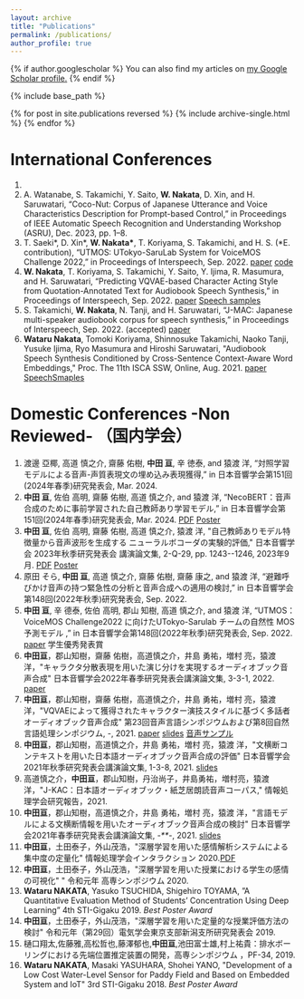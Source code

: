```yaml
---
layout: archive
title: "Publications"
permalink: /publications/
author_profile: true
---
```


{% if author.googlescholar %}
  You can also find my articles on <u><a href="{{author.googlescholar}}">my Google Scholar profile</a>.</u>
{% endif %}

{% include base_path %}

{% for post in site.publications reversed %}
  {% include archive-single.html %}
{% endfor %}
# International Conferences 
1. 
1. A. Watanabe, S. Takamichi, Y. Saito, **W. Nakata**, D. Xin, and H. Saruwatari, “Coco-Nut: Corpus of Japanese Utterance and Voice Characteristics Description for Prompt-based Control,” in Proceedings of IEEE Automatic Speech Recognition and Understanding Workshop (ASRU), Dec. 2023, pp. 1–8.
1. T. Saeki\*, D. Xin\*, **W. Nakata\***, T. Koriyama, S. Takamichi, and H. S. (*E. contribution), “UTMOS: UTokyo-SaruLab System for VoiceMOS Challenge 2022,” in Proceedings of Interspeech, Sep. 2022.  [paper](https://www.isca-speech.org/archive/pdfs/interspeech_2022/saeki22c_interspeech.pdf)  [code](https://github.com/sarulab-speech/UTMOS22)
1. **W. Nakata**, T. Koriyama, S. Takamichi, Y. Saito, Y. Ijima, R. Masumura, and H. Saruwatari, “Predicting VQVAE-based Character Acting Style from Quotation-Annotated Text for Audiobook Speech Synthesis,” in Proceedings of Interspeech, Sep. 2022. [paper](https://www.isca-speech.org/archive/pdfs/interspeech_2022/nakata22_interspeech.pdf) [Speech samples](https://wataru-nakata.github.io/is2022-audiobook/)
1. S. Takamichi, **W. Nakata**, N. Tanji, and H. Saruwatari, “J-MAC: Japanese multi-speaker audiobook corpus for speech synthesis,” in Proceedings of Interspeech, Sep. 2022. (accepted) [paper](https://arxiv.org/abs/2201.10896)
1. **Wataru Nakata**, Tomoki Koriyama, Shinnosuke Takamichi, Naoko Tanji, Yusuke Ijima, Ryo Masumura and Hiroshi Saruwatari, "Audiobook Speech Synthesis Conditioned by Cross-Sentence Context-Aware Word Embeddings," Proc. The 11th ISCA SSW, Online, Aug. 2021. [paper](https://www.isca-speech.org/archive/ssw_2021/nakata21_ssw.html)  [SpeechSmaples](https://wataru-nakata.github.io/posts/2021/05/01/ssw11)


# Domestic Conferences -Non Reviewed- （国内学会）
1. 渡邊 亞椰, 高道 慎之介, 齋藤 佑樹, **中田 亘**, 辛 徳泰, and 猿渡 洋, “対照学習モデルによる音声-声質表現文の埋め込み表現獲得,” in 日本音響学会第151回(2024年春季)研究発表会, Mar. 2024. 
1. **中田 亘**, 佐伯 高明, 齋藤 佑樹, 高道 慎之介, and 猿渡 洋, “NecoBERT：音声合成のために事前学習された自己教師あり学習モデル,” in 日本音響学会第151回(2024年春季)研究発表会, Mar. 2024. [PDF](https://sython.org/papers/ASJ/nakata2024asjs.pdf) [Poster](https://sython.org/papers/ASJ/nakata2024asjs_poster.pdf)
1. **中田 亘**, 佐伯 高明, 齋藤 佑樹, 高道 慎之介, 猿渡 洋, "自己教師ありモデル特徴量から音声波形を生成する ニューラルボコーダの実験的評価," 日本音響学会 2023年秋季研究発表会 講演論文集, 2-Q-29, pp. 1243--1246, 2023年9月. [PDF](https://sython.org/papers/ASJ/nakata2024asjs.pdf) [Poster](https://sython.org/papers/ASJ/nakata2023asja.pdf)
1. 原田 そら, **中田 亘**, 高道 慎之介, 齋藤 佑樹, 齋藤 康之, and 猿渡 洋, “避難呼びかけ音声の持つ緊急性の分析と音声合成への適用の検討,” in 日本音響学会第148回(2022年秋季)研究発表会, Sep. 2022.
1. **中田 亘**, 辛 德泰, 佐伯 高明, 郡山 知樹, 高道 慎之介, and 猿渡 洋, “UTMOS：VoiceMOS Challenge2022 に向けたUTokyo-Sarulab チームの自然性 MOS 予測モデル ,” in 日本音響学会第148回(2022年秋季)研究発表会, Sep. 2022. [paper](/files/voicemos22asja.pdf) 学生優秀発表賞
1. **中田亘**，郡山知樹，齋藤 佑樹，高道慎之介，井島 勇祐，増村 亮，猿渡 洋，"キャラクタ分散表現を用いた演じ分けを実現するオーディオブック音声合成" 日本音響学会2022年春季研究発表会講演論文集, 3-3-1, 2022. [paper](/files/nakata22asjs_character_embedding.pdf)
1. **中田亘**，郡山知樹，齋藤 佑樹，高道慎之介，井島 勇祐，増村 亮，猿渡 洋，"VQVAEによって獲得されたキャラクター演技スタイルに基づく多話者オーディオブック音声合成" 第23回音声言語シンポジウムおよび第8回自然言語処理シンポジウム, -, 2021. [paper](/files/nakata21sp_vqvae_audiobook.pdf) [slides](/files/nakata21sp_vqvae_slides.pdf) [音声サンプル](/posts/2022/03/04/sp22)
1. **中田亘**，郡山知樹，高道慎之介，井島 勇祐，増村 亮，猿渡 洋，"文横断コンテキストを用いた日本語オーディオブック音声合成の評価" 日本音響学会2021年秋季研究発表会講演論文集, 1-3-8, 2021. [slides](/files/asja2021_nakata.pdf)
1. 高道慎之介，**中田亘**，郡山知樹，丹治尚子，井島勇祐，増村亮，猿渡洋，"J-KAC：日本語オーディオブック・紙芝居朗読音声コーパス," 情報処理学会研究報告，2021.
1. **中田亘**，郡山知樹，高道慎之介，井島 勇祐，増村 亮，猿渡 洋，"言語モデルによる文横断情報を用いたオーディオブック音声合成の検討" 日本音響学会2021年春季研究発表会講演論文集, *-**-*, 2021. [slides](/files/asj2021_nakata_presen.pdf)
1. **中田亘**，土田泰子，外山茂浩，"深層学習を用いた感情解析システムによる集中度の定量化" 情報処理学会インタラクション 2020.[PDF](http://www.interaction-ipsj.org/proceedings/2020/data/pdf/2P-80.pdf)
1. **中田亘**，土田泰子，外山茂浩，"深層学習を用いた授業における学生の感情の可視化" " 令和元年 高専シンポジウム 2020.
1. **Wataru NAKATA**, Yasuko TSUCHIDA, Shigehiro TOYAMA, ”A Quantitative Evaluation Method of Students’ Concentration Using Deep Learning” 4th STI-Gigaku 2019. *Best Poster Award*
1. **中田亘**，土田泰子，外山茂浩，"深層学習を用いた定量的な授業評価方法の検討" 令和元年（第29回）電気学会東京支部新潟支所研究発表会  2019.  
1. 樋口翔太,佐藤雅,高松哲也,藤澤郁也,**中田亘**,池田富士雄,村上祐貴：排水ボーリングにおける先端位置推定装置の開発，高専シンポジウム ，PF-34, 2019.
1. **Wataru NAKATA**, Masaki YASUHARA, Shohei YANO, "Development of a Low Cost Water-Level Sensor for Paddy Field and Based on Embedded System and IoT" 3rd STI-Gigaku 2018. *Best Poster Award* 
